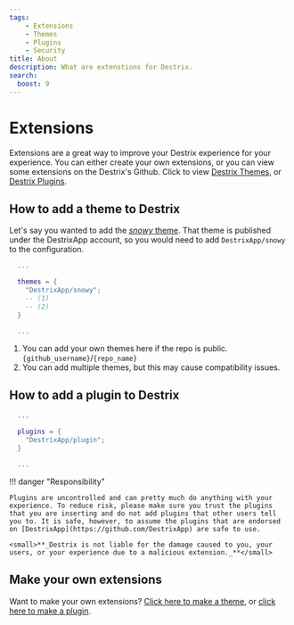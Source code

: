 ```yaml
---
tags:
    - Extensions
    - Themes
    - Plugins
    - Security
title: About
description: What are extenstions for Destrix.
search:
  boost: 9
---
```


# Extensions
<!-- Extensions are a great way to improve your Destrix experience for your experience. You can either create your own extensions, or you can view some extensions on the Destrix's Github. Click to view [Destrix Themes](https://github.com/orgs/DestrixApp/repositories?q=&type=all&language=css&sort=stargazers), or [Destrix Plugins](https://github.com/orgs/DestrixApp/repositories?q=&type=all&language=lua&sort=stargazers). -->
Extensions are a great way to improve your Destrix experience for your experience. You can either create your own extensions, or you can view some extensions on the Destrix's Github. Click to view [Destrix Themes](https://forum.destrix.app/c/themes/6), or [Destrix Plugins](https://forum.destrix.app/c/plugins/5).

<!-- ???+ warning "Warning"

    The links provided display all repositories tagged with `destrix-plugin` or `destrix-theme`, which means **anyone** can add a repository. Make sure you trust what extensions you add. You can trust any `DestrixApp/` repository. -->

## How to add a theme to Destrix

Let's say you wanted to add the [_snowy_ theme](https://github.com/DestrixApp/snowy). That theme is published under the DestrixApp account, so you would need to add `DestrixApp/snowy` to the configuration.
```lua
  ...

  themes = {
    "DestrixApp/snowy";
    -- (1)
    -- (2)
  }

  ...
```

1. You can add your own themes here if the repo is public. `{github_username}`/`{repo_name}`
2. You can add multiple themes, but this may cause compatibility issues.

## How to add a plugin to Destrix

```lua
  ...

  plugins = {
    "DestrixApp/plugin";
  }

  ...
```

!!! danger "Responsibility"

    Plugins are uncontrolled and can pretty much do anything with your experience. To reduce risk, please make sure you trust the plugins that you are inserting and do not add plugins that other users tell you to. It is safe, however, to assume the plugins that are endorsed on [DestrixApp](https://github.com/DestrixApp) are safe to use. 
    
    <small>**_Destrix is not liable for the damage caused to you, your users, or your experience due to a malicious extension._**</small>


## Make your own extensions
Want to make your own extensions? [Click here to make a theme](./Themes/Creating/index.md), or [click here to make a plugin](./Plugins/Getting_Started.md).



<div id='discourse-comments'></div>
<meta name='discourse-username' content='wolfite'>

<script type="text/javascript">
  DiscourseEmbed = {
    discourseUrl: 'https://forum.destrix.app/',
    discourseEmbedUrl: 'EMBED_URL',
    // className: 'CLASS_NAME',
  };

  (function() {
    var d = document.createElement('script'); d.type = 'text/javascript'; d.async = true;
    d.src = DiscourseEmbed.discourseUrl + 'javascripts/embed.js';
    (document.getElementsByTagName('head')[0] || document.getElementsByTagName('body')[0]).appendChild(d);
  })();
</script>

<!-- # Elevate Your Experience with Destrix Extensions

## Understanding Extensions

Destrix Extensions are a powerful avenue to elevate the capabilities of Destrix, offering a myriad of customization options and enhancements. Whether you're looking to streamline workflows, enhance the style, or introduce new functionalities, extensions are the key.

## What Are Extensions?

In essence, extensions are modules, plugins, and themes designed to seamlessly integrate with Destrix. They serve as invaluable tools that extend the functionality of Destrix beyond its core features, allowing you to tailor the admin system to your specific needs.

## Exploring Possibilities

### Plugins
Explore a rich collection of plugins that cater to various use cases. From advanced moderation features to in-depth analytics, plugins empower you to fine-tune Destrix based on your game's unique requirements.

### Themes
Transform the visual appeal of Destrix with themes. Whether you prefer a sleek, minimalist design or a vibrant and immersive interface, themes let you customize the look and feel to align with your game's aesthetics.

## Where to Find Extensions

Visit our [GitHub](https://github.com/orgs/DestrixApp/repositories?q=theme&type=all&language=&sort=) to discover a curated collection of extensions. Explore, contribute, and leverage the creativity of the Destrix community to enhance your gaming experience.

## How to Get Started

1. **Exploration:** Browse through the available extensions on GitHub to discover a wide range of options.
2. **Installation:** Follow the installation instructions provided with each extension to seamlessly integrate it with your Destrix setup.
3. **Configuration:** Tailor the extension settings to align with your specific preferences and requirements.

## Join the Extension Ecosystem

Become part of the vibrant Destrix Extension community. Share your creations, seek advice, and collaborate with fellow developers to push the boundaries of what Destrix can achieve.

Elevate your admin experience, unleash creativity, and unlock new possibilities with Destrix Extensions!
 -->
